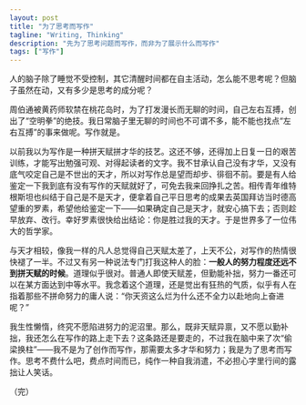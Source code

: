 ```yaml
---
layout: post
title: "为了思考而写作"
tagline: "Writing, Thinking"
description: "先为了思考问题而写作，而非为了展示什么而写作"
tags: ["写作"]
---
```


人的脑子除了睡觉不受控制，其它清醒时间都在自主活动，怎么能不思考呢？但脑子虽然在动，又有多少是思考的成分呢？

周伯通被黄药师软禁在桃花岛时，为了打发漫长而无聊的时间，自己左右互搏，创出了“空明拳”的绝技。我日常脑子里无聊的时间也不可谓不多，能不能也找点“左右互搏”的事来做呢。写作就是。

以前我以为写作是一种拼天赋拼才华的技艺。这还不够，还得加上日复一日的艰苦训练，才能写出勉强可观、对得起读者的文字。我不甘承认自己没有才华，又没有底气咬定自己是不世出的天才，所以对写作总是望而却步、徘徊不前。要是有人给鉴定一下我到底有没有写作的天赋就好了，可免去我来回挣扎之苦。相传青年维特根斯坦也纠结于自己是不是天才，便拿着自己平日思考的成果去英国拜访当时德高望重的罗素，希望他给鉴定一下——如果确定自己是天才，就安心搞下去；否则趁早放弃、改行。幸好罗素很快给出结论：你是胜过我的天才。于是世界多了一位伟大的哲学家。

与天才相较，像我一样的凡人总觉得自己天赋太差了，上天不公，对写作的热情很快褪了一半。不过又有另一种说法专门打我这种人的脸：**一般人的努力程度还远不到拼天赋的时候**。道理似乎很对。普通人即使天赋差，但勤能补拙，努力一番还可以在某方面达到中等水平。我念着这个道理，还是觉出有狂热的气质，似乎有人在指着那些不拼命努力的庸人说：“你天资这么烂为什么还不全力以赴地向上奋进呢？”

我生性懒惰，终究不愿陷进努力的泥沼里。那么，既非天赋异禀，又不愿以勤补拙，我还怎么在写作的路上走下去？这条路还是要走的，不过我在脑中来了次“偷梁换柱”——我不是为了创作而写作，那需要太多才华和努力；我是为了思考而写作。思考不费什么吧，费点时间而已，纯作一种自我消遣，不必担心字里行间的露拙让人笑话。

（完）